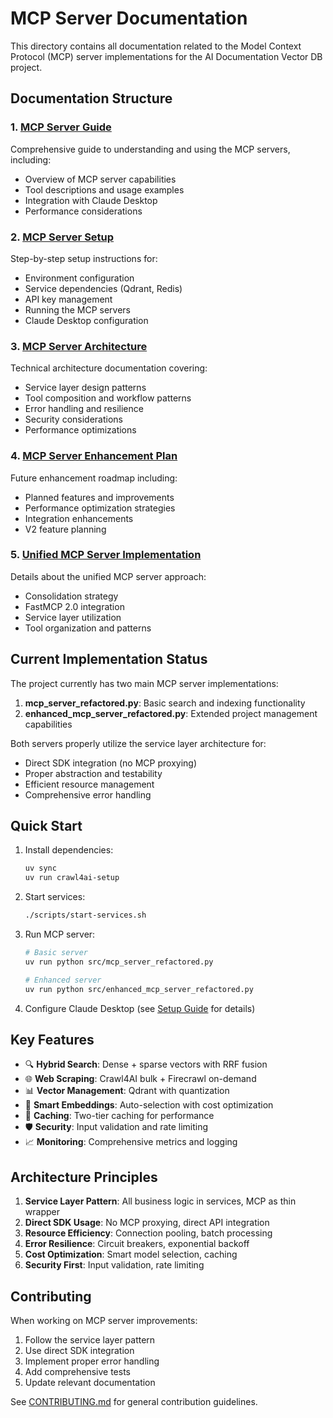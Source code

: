 # MCP Server Documentation

This directory contains all documentation related to the Model Context Protocol (MCP) server implementations for the AI Documentation Vector DB project.

## Documentation Structure

### 1. [MCP Server Guide](01_GUIDE.md)
Comprehensive guide to understanding and using the MCP servers, including:
- Overview of MCP server capabilities
- Tool descriptions and usage examples
- Integration with Claude Desktop
- Performance considerations

### 2. [MCP Server Setup](02_SETUP.md)
Step-by-step setup instructions for:
- Environment configuration
- Service dependencies (Qdrant, Redis)
- API key management
- Running the MCP servers
- Claude Desktop configuration

### 3. [MCP Server Architecture](03_ARCHITECTURE.md)
Technical architecture documentation covering:
- Service layer design patterns
- Tool composition and workflow patterns
- Error handling and resilience
- Security considerations
- Performance optimizations

### 4. [MCP Server Enhancement Plan](04_ENHANCEMENT_PLAN.md)
Future enhancement roadmap including:
- Planned features and improvements
- Performance optimization strategies
- Integration enhancements
- V2 feature planning

### 5. [Unified MCP Server Implementation](05_UNIFIED_IMPLEMENTATION.md)
Details about the unified MCP server approach:
- Consolidation strategy
- FastMCP 2.0 integration
- Service layer utilization
- Tool organization and patterns

## Current Implementation Status

The project currently has two main MCP server implementations:

1. **mcp_server_refactored.py**: Basic search and indexing functionality
2. **enhanced_mcp_server_refactored.py**: Extended project management capabilities

Both servers properly utilize the service layer architecture for:
- Direct SDK integration (no MCP proxying)
- Proper abstraction and testability
- Efficient resource management
- Comprehensive error handling

## Quick Start

1. Install dependencies:
   ```bash
   uv sync
   uv run crawl4ai-setup
   ```

2. Start services:
   ```bash
   ./scripts/start-services.sh
   ```

3. Run MCP server:
   ```bash
   # Basic server
   uv run python src/mcp_server_refactored.py
   
   # Enhanced server
   uv run python src/enhanced_mcp_server_refactored.py
   ```

4. Configure Claude Desktop (see [Setup Guide](02_SETUP.md) for details)

## Key Features

- 🔍 **Hybrid Search**: Dense + sparse vectors with RRF fusion
- 🌐 **Web Scraping**: Crawl4AI bulk + Firecrawl on-demand
- 📊 **Vector Management**: Qdrant with quantization
- 🧮 **Smart Embeddings**: Auto-selection with cost optimization
- 🔄 **Caching**: Two-tier caching for performance
- 🛡️ **Security**: Input validation and rate limiting
- 📈 **Monitoring**: Comprehensive metrics and logging

## Architecture Principles

1. **Service Layer Pattern**: All business logic in services, MCP as thin wrapper
2. **Direct SDK Usage**: No MCP proxying, direct API integration
3. **Resource Efficiency**: Connection pooling, batch processing
4. **Error Resilience**: Circuit breakers, exponential backoff
5. **Cost Optimization**: Smart model selection, caching
6. **Security First**: Input validation, rate limiting

## Contributing

When working on MCP server improvements:
1. Follow the service layer pattern
2. Use direct SDK integration
3. Implement proper error handling
4. Add comprehensive tests
5. Update relevant documentation

See [CONTRIBUTING.md](../../CONTRIBUTING.md) for general contribution guidelines.